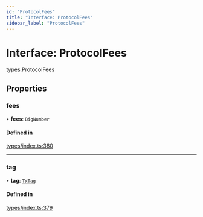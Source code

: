 ```yaml
---
id: "ProtocolFees"
title: "Interface: ProtocolFees"
sidebar_label: "ProtocolFees"
---
```


# Interface: ProtocolFees

[types](../../../modules/Types/Types.md).ProtocolFees

## Properties

### fees

• **fees**: `BigNumber`

#### Defined in

[types/index.ts:380](https://github.com/PolymeshAssociation/polymesh-sdk/blob/15be87e8/src/types/index.ts#L380)

___

### tag

• **tag**: [`TxTag`](../../../modules/Generated/Types/Types.md#txtag)

#### Defined in

[types/index.ts:379](https://github.com/PolymeshAssociation/polymesh-sdk/blob/15be87e8/src/types/index.ts#L379)

